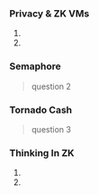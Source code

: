 ### Privacy & ZK VMs

1.
2.

### Semaphore

> question 2

### Tornado Cash

> question 3

### Thinking In ZK

1.
2.
